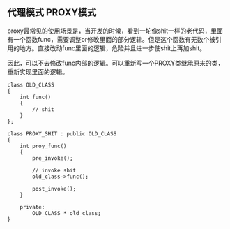 ## 代理模式 PROXY模式

proxy最常见的使用场景是，当开发的时候，看到一坨像shit一样的老代码，里面有一个函数func，需要调整or修改里面的部分逻辑。但是这个函数有无数个被引用的地方。直接改动func里面的逻辑，危险并且进一步使shit上再加shit。

因此，可以不去修改func内部的逻辑。可以重新写一个PROXY类继承原来的类，重新实现里面的逻辑。
```
class OLD_CLASS
{
    int func()
    {
        // shit
    }
};

class PROXY_SHIT : public OLD_CLASS
{
    int proy_func()
    {
        pre_invoke();

        // invoke shit
        old_class->func();

        post_invoke();
    }

    private:
        OLD_CLASS * old_class;
}

```